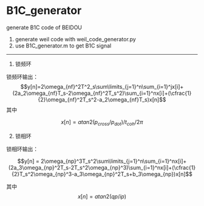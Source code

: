 # B1C_generator
generate B1C code of BEIDOU

1. generate weil code with weil_code_generator.py
2. use B1C_generator.m to get B1C signal

---

1. 锁频环

锁频环输出：
$$y[n]=2\omega_{nf}^2T^2_s\sum\limits_{j=1}^n\sum_{i=1}^jx[i]+(2a_2\omega_{nf}T_s-2\omega_{nf}^2T_s^2)\sum_{i=1}^nx[i]+(\cfrac{1}{2}\omega_{nf}^2T_s^2-a_2\omega_{nf}T_s)x[n]$$
其中

$$x[n]=atan2(p_{cross}/p_{dot})/t_{coh}/2\pi$$

2. 锁相环

锁相环输出：

$$y[n] = 2\omega_{np}^3T_s^2\sum\limits_{j=1}^n\sum_{i=1}^nx[i]+(2a_3\omega_{np}^2T_s-2T_s^2\omega_{np}^3)\sum_{i=1}^nx[i]+(\cfrac{1}{2}T_s^2\omega_{np}^3-a_3\omega_{np}^2T_s+b_3\omega_{np})x[n]$$

其中
$$x[n]=atan2(qp/ip)$$

